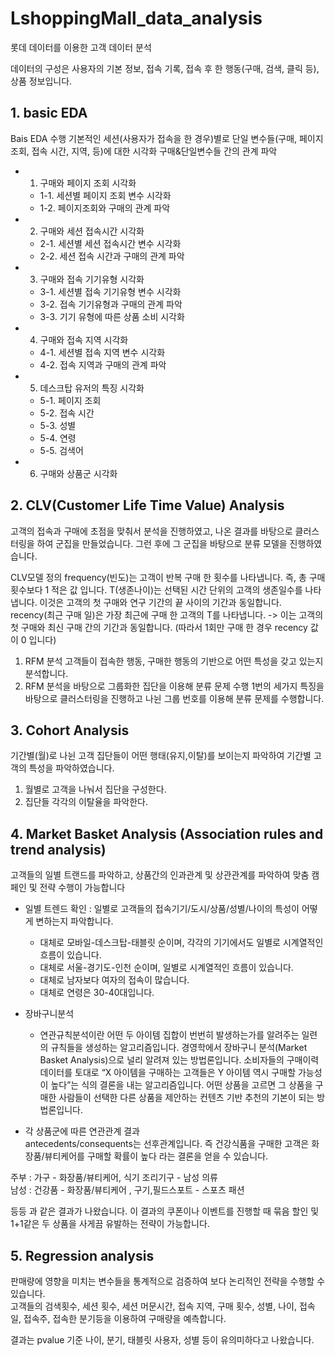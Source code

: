 # LshoppingMall_data_analysis

롯데 데이터를 이용한 고객 데이터 분석

데이터의 구성은 사용자의 기본 정보, 접속 기록, 접속 후 한 행동(구매, 검색, 클릭 등), 상품 정보입니다. 


## 1. basic EDA
Bais EDA 수행
기본적인 세션(사용자가 접속을 한 경우)별로 단일 변수들(구매, 페이지 조회, 접속 시간, 지역, 등)에 대한 시각화
구매&단일변수들 간의 관계 파악

- 1. 구매와 페이지 조회 시각화
  + 1-1. 세션별 페이지 조회 변수 시각화
  + 1-2. 페이지조회와 구매의 관계 파악

- 2. 구매와 세션 접속시간 시각화
  + 2-1. 세션별 세션 접속시간 변수 시각화
  + 2-2. 세션 접속 시간과 구매의 관계 파악

- 3. 구매와 접속 기기유형 시각화
  + 3-1. 세션별 접속 기기유형 변수 시각화
  + 3-2. 접속 기기유형과 구매의 관계 파악
  + 3-3. 기기 유형에 따른 상품 소비 시각화

- 4. 구매와 접속 지역 시각화
  + 4-1. 세션별 접속 지역 변수 시각화
  + 4-2. 접속 지역과 구매의 관계 파악

- 5. 데스크탑 유저의 특징 시각화
  + 5-1. 페이지 조회
  + 5-2. 접속 시간
  + 5-3. 성별
  + 5-4. 연령
  + 5-5. 검색어
- 6. 구매와 상품군 시각화


## 2. CLV(Customer Life Time Value) Analysis
고객의 접속과 구매에 초점을 맞춰서 분석을 진행하였고, 나온 결과를 바탕으로 클러스터링을 하여 군집을 만들었습니다. 그런 후에 그 군집을 바탕으로 분류 모델을 진행하였습니다.

CLV모델 정의
frequency(빈도)는 고객이 반복 구매 한 횟수를 나타냅니다. 즉, 총 구매 횟수보다 1 적은 값 입니다.
T(생존나이)는 선택된 시간 단위의 고객의 생존일수를 나타냅니다. 이것은 고객의 첫 구매와 연구 기간의 끝 사이의 기간과 동일합니다.
recency(최근 구매 일)은 가장 최근에 구매 한 고객의 T를 나타냅니다.
-> 이는 고객의 첫 구매와 최신 구매 간의 기간과 동일합니다. (따라서 1회만 구매 한 경우 recency 값이 0 입니다)

1. RFM 분석
고객들이 접속한 행동, 구매한 행동의 기반으로 어떤 특성을 갖고 있는지 분석합니다.
2. RFM 분석을 바탕으로 그룹화한 집단을 이용해 분류 문제 수행
1번의 세가지 특징을 바탕으로 클러스터링을 진행하고 나뉜 그룹 번호를 이용해 분류 문제를 수행합니다.


## 3. Cohort Analysis
기간별(월)로 나뉜 고객 집단들이 어떤 행태(유지,이탈)를 보이는지 파악하여 기간별 고객의 특성을 파악하였습니다.

1. 월별로 고객을 나눠서 집단을 구성한다.
2. 집단들 각각의 이탈율을 파악한다.

## 4. Market Basket Analysis (Association rules and trend analysis)
고객들의 일별 트랜드를 파악하고, 상품간의 인과관계 및 상관관계를 파악하여 맞춤 캠페인 및 전략 수행이 가능합니다    

- 일별 트렌드 확인 : 일별로 고객들의 접속기기/도시/상품/성별/나이의 특성이 어떻게 변하는지 파악합니다.
  + 대체로 모바일-데스크탑-태블릿 순이며, 각각의 기기에서도 일별로 시계열적인 흐름이 있습니다.
  + 대체로 서울-경기도-인천 순이며, 일별로 시계열적인 흐름이 있습니다.
  + 대체로 남자보다 여자의 접속이 많습니다.
  + 대체로 연령은 30-40대입니다.

- 장바구니분석    
  + 연관규칙분석이란 어떤 두 아이템 집합이 번번히 발생하는가를 알려주는 일련의 규칙들을 생성하는 알고리즘입니다.
경영학에서 장바구니 분석(Market Basket Analysis)으로 널리 알려져 있는 방법론입니다.
소비자들의 구매이력 데이터를 토대로 “X 아이템을 구매하는 고객들은 Y 아이템 역시 구매할 가능성이 높다”는 식의 결론을 내는 알고리즘입니다.
어떤 상품을 고르면 그 상품을 구매한 사람들이 선택한 다른 상품을 제안하는 컨텐츠 기반 추천의 기본이 되는 방법론입니다.

- 각 상품군에 따른 연관관계 결과    
antecedents/consequents는 선후관계입니다. 즉 건강식품을 구매한 고객은 화장품/뷰티케어를 구매할 확률이 높다 라는 결론을 얻을 수 있습니다.        
    
     
주부 : 가구 - 화장품/뷰티케어,  식기 조리기구 - 남성 의류   
남성 : 건강품 - 화장품/뷰티케어 , 구기,필드스포트 - 스포츠 패션   
    
등등 과 같은 결과가 나왔습니다. 이 결과의 쿠폰이나 이벤트를 진행할 때 묶음 할인 및 1+1같은 두 상품을 사게끔 유발하는 전략이 가능합니다.

## 5. Regression analysis
판매량에 영향을 미치는 변수들을 통계적으로 검증하여 보다 논리적인 전략을 수행할 수 있습니다.      
고객들의 검색횟수, 세션 횟수, 세션 머문시간, 접속 지역, 구매 횟수, 성별, 나이, 접속일, 접속주, 접속한 분기등을 이용하여 구매량을 예측합니다.   
   
결과는 pvalue 기준 나이, 분기, 태블릿 사용자, 성별 등이 유의미하다고 나왔습니다.   
